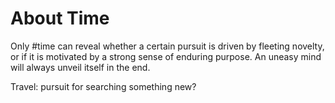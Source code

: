 # About Time
Only #time can reveal whether a certain pursuit is driven by fleeting novelty, or if it is motivated by a strong sense of enduring purpose.
An uneasy mind will always unveil itself in the end.

Travel: pursuit for searching something new?